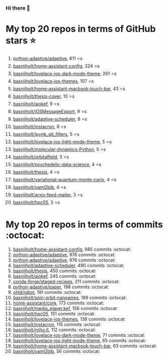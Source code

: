 ### Hi there 👋

# My top 20 repos in terms of GitHub stars ⭐️

1. [python-adaptive/adaptive](https://github.com/python-adaptive/adaptive/), 611 ⭐️s
2. [basnijholt/home-assistant-config](https://github.com/basnijholt/home-assistant-config/), 324 ⭐️s
3. [basnijholt/lovelace-ios-dark-mode-theme](https://github.com/basnijholt/lovelace-ios-dark-mode-theme/), 261 ⭐️s
4. [basnijholt/lovelace-ios-themes](https://github.com/basnijholt/lovelace-ios-themes/), 107 ⭐️s
5. [basnijholt/home-assistant-macbook-touch-bar](https://github.com/basnijholt/home-assistant-macbook-touch-bar/), 43 ⭐️s
6. [basnijholt/thesis-cover](https://github.com/basnijholt/thesis-cover/), 10 ⭐️s
7. [basnijholt/aiokef](https://github.com/basnijholt/aiokef/), 9 ⭐️s
8. [basnijholt/iOSMessageExport](https://github.com/basnijholt/iOSMessageExport/), 9 ⭐️s
9. [basnijholt/adaptive-scheduler](https://github.com/basnijholt/adaptive-scheduler/), 8 ⭐️s
10. [basnijholt/instacron](https://github.com/basnijholt/instacron/), 8 ⭐️s
11. [basnijholt/ipynb_git_filters](https://github.com/basnijholt/ipynb_git_filters/), 5 ⭐️s
12. [basnijholt/lovelace-ios-light-mode-theme](https://github.com/basnijholt/lovelace-ios-light-mode-theme/), 5 ⭐️s
13. [basnijholt/molecular-dynamics-Python](https://github.com/basnijholt/molecular-dynamics-Python/), 5 ⭐️s
14. [basnijholt/orbitalfield](https://github.com/basnijholt/orbitalfield/), 5 ⭐️s
15. [basnijholt/psychedelic-data-science](https://github.com/basnijholt/psychedelic-data-science/), 4 ⭐️s
16. [basnijholt/thesis](https://github.com/basnijholt/thesis/), 4 ⭐️s
17. [basnijholt/variational-quantum-monte-carlo](https://github.com/basnijholt/variational-quantum-monte-carlo/), 4 ⭐️s
18. [basnijholt/yaml2bib](https://github.com/basnijholt/yaml2bib/), 4 ⭐️s
19. [basnijholt/arxiv-feed-mailer](https://github.com/basnijholt/arxiv-feed-mailer/), 3 ⭐️s
20. [basnijholt/hpc05](https://github.com/basnijholt/hpc05/), 3 ⭐️s

# My top 20 repos in terms of commits :octocat:

1. [basnijholt/home-assistant-config](https://github.com/basnijholt/home-assistant-config/), 985 commits :octocat:
2. [python-adaptive/adaptive](https://github.com/python-adaptive/adaptive/), 976 commits :octocat:
3. [python-adaptive/adaptive](https://github.com/python-adaptive/adaptive/), 976 commits :octocat:
4. [basnijholt/adaptive-scheduler](https://github.com/basnijholt/adaptive-scheduler/), 490 commits :octocat:
5. [basnijholt/thesis](https://github.com/basnijholt/thesis/), 450 commits :octocat:
6. [basnijholt/aiokef](https://github.com/basnijholt/aiokef/), 245 commits :octocat:
7. [conda-forge/staged-recipes](https://github.com/conda-forge/staged-recipes/), 211 commits :octocat:
8. [python-adaptive/paper](https://github.com/python-adaptive/paper/), 198 commits :octocat:
9. [ohld/igbot](https://github.com/ohld/igbot/), 191 commits :octocat:
10. [basnijholt/spin-orbit-nanowires](https://github.com/basnijholt/spin-orbit-nanowires/), 189 commits :octocat:
11. [home-assistant/core](https://github.com/home-assistant/core/), 173 commits :octocat:
12. [basnijholt/media_player.kef](https://github.com/basnijholt/media_player.kef/), 156 commits :octocat:
13. [basnijholt/hpc05](https://github.com/basnijholt/hpc05/), 151 commits :octocat:
14. [basnijholt/lovelace-ios-themes](https://github.com/basnijholt/lovelace-ios-themes/), 138 commits :octocat:
15. [basnijholt/instacron](https://github.com/basnijholt/instacron/), 115 commits :octocat:
16. [basnijholt/nijho.lt](https://github.com/basnijholt/nijho.lt/), 112 commits :octocat:
17. [basnijholt/lovelace-ios-dark-mode-theme](https://github.com/basnijholt/lovelace-ios-dark-mode-theme/), 71 commits :octocat:
18. [basnijholt/lovelace-ios-light-mode-theme](https://github.com/basnijholt/lovelace-ios-light-mode-theme/), 65 commits :octocat:
19. [basnijholt/home-assistant-macbook-touch-bar](https://github.com/basnijholt/home-assistant-macbook-touch-bar/), 63 commits :octocat:
20. [basnijholt/yaml2bib](https://github.com/basnijholt/yaml2bib/), 56 commits :octocat:



<!--
**basnijholt/basnijholt** is a ✨ _special_ ✨ repository because its `README.md` (this file) appears on your GitHub profile.

Here are some ideas to get you started:

- 🔭 I’m currently working on ...
- 🌱 I’m currently learning ...
- 👯 I’m looking to collaborate on ...
- 🤔 I’m looking for help with ...
- 💬 Ask me about ...
- 📫 How to reach me: ...
- 😄 Pronouns: ...
- ⚡ Fun fact: ...
-->

